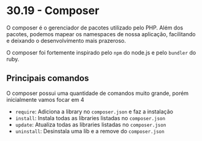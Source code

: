 # 30.19 - Composer
O composer é o gerenciador de pacotes utilizado pelo PHP.
Além dos pacotes, podemos mapear os namespaces de nossa aplicação, facilitando e deixando o
desenvolvimento mais prazeroso.

O composer foi fortemente inspirado pelo `npm` do node.js e pelo `bundler` do ruby.

## Principais comandos
O composer possui uma quantidade de comandos muito grande, porém inicialmente vamos focar em 4
* `require`:  Adiciona a library no `composer.json` e faz a instalação
* `install`: Instala todas as libraries listadas no `composer.json`
* `update`: Atualiza todas as libraries listadas no `composer.json`
* `uninstall`: Desinstala uma lib e a remove do `composer.json`